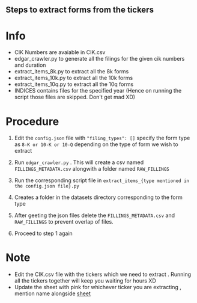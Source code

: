 ## Steps to extract forms from the tickers

# Info 
- CIK Numbers are avaiable in CIK.csv
- edgar_crawler.py to generate all the filings for the given cik numbers and duration
- extract_items_8k.py to extract all the 8k forms 
- extract_items_10k.py to extract all the 10k forms 
- extract_items_10q.py to extract all the 10q forms 
- INDICES contains files for the specified year (Hence on running the script those files are skipped. Don't get mad XD)

# Procedure

1. Edit the `config.json` file with `"filing_types": []` specify the form type as `8-K or 10-K or 10-Q` depending on the type of form we wish to extract

2. Run `edgar_crawler.py` . This will create a csv named `FILLINGS_METADATA.csv` alongwith a folder named `RAW_FILLINGS`

3. Run the corresponding script file in   `extract_items_{type mentioned in the config.json file}.py`

4. Creates a folder in the datasets directory corresponding to the form type 

5. After geeting the json files delete the `FILLINGS_METADATA.csv` and `RAW_FILLINGS` to prevent overlap of files.

6. Proceed to step 1 again 


# Note 
- Edit the CIK.csv file with the tickers which we need to extract . Running all the tickers together will keep you waiting for hours XD
- Update the sheet with pink for whichever ticker you are extracting , mention name alongside [sheet](https://docs.google.com/spreadsheets/d/121OOekfwcb_zC_pX6KzJTyXM4nrfYTPV02AZ9GC1fOQ/edit?usp=sharing)
